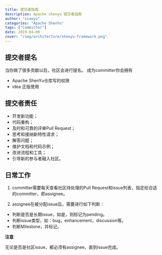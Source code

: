 ```yaml
---
title: 提交者指南
description: Apache shenyu 提交者指南
author: "xiaoyu"
categories: "Apache ShenYu"
tags: ["Committer"]
date: 2019-04-09
cover: "/img/architecture/shenyu-framework.png"
---
```


## 提交者提名

当你做了很多贡献以后，社区会进行提名。
成为committer你会拥有

* Apache ShenYu仓库写的权限
* idea 正版使用

## 提交者责任

- 开发新功能；
- 代码重构；
- 及时和可靠的评审Pull Request；
- 思考和接纳新特性请求；
- 解答问题；
- 维护文档和代码示例；
- 改进流程和工具；
- 引导新的参与者融入社区。

## 日常工作

1. committer需要每天查看社区待处理的Pull Request和issue列表，指定给合适的committer，即assignee。

2. assignee在被分配issue后，需要进行如下判断：

- 判断是否是长期issue，如是，则标记为pending。
- 判断issue类型，如：bug，enhancement，discussion等。
- 判断Milestone，并标记。

**注意**

无论是否是社区issue，都必须有assignee，直到issue完成。
